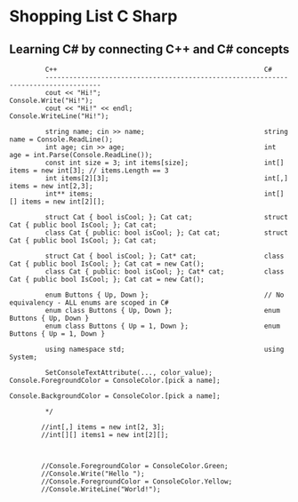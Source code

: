 # Shopping List C Sharp

## Learning C# by connecting C++ and C# concepts


             C++                                                    C#
             ------------------------------------------------------------------------------------
             cout << "Hi!";                                         Console.Write("Hi!");
             cout << "Hi!" << endl;                                 Console.WriteLine("Hi!");
             
             string name; cin >> name;                              string name = Console.ReadLine();
             int age; cin >> age;                                   int age = int.Parse(Console.ReadLine());
             const int size = 3; int items[size];                   int[] items = new int[3]; // items.Length == 3 
             int items[2][3];                                       int[,] items = new int[2,3];
             int** items;                                           int[][] items = new int[2][];
            
             struct Cat { bool isCool; }; Cat cat;                  struct Cat { public bool IsCool; }; Cat cat;
             class Cat { public: bool isCool; }; Cat cat;           struct Cat { public bool IsCool; }; Cat cat;

             struct Cat { bool isCool; }; Cat* cat;                 class Cat { public bool IsCool; }; Cat cat = new Cat();
             class Cat { public: bool isCool; }; Cat* cat;          class Cat { public bool IsCool; }; Cat cat = new Cat();

             enum Buttons { Up, Down };                             // No equivalency - ALL enums are scoped in C#
             enum class Buttons { Up, Down };                       enum Buttons { Up, Down }
             enum class Buttons { Up = 1, Down };                   enum Buttons { Up = 1, Down }

             using namespace std;                                   using System;
             
             SetConsoleTextAttribute(..., color_value);             Console.ForegroundColor = ConsoleColor.[pick a name];
                                                                    Console.BackgroundColor = ConsoleColor.[pick a name];
             
             */

            //int[,] items = new int[2, 3];
            //int[][] items1 = new int[2][];

            

            //Console.ForegroundColor = ConsoleColor.Green;
            //Console.Write("Hello ");
            //Console.ForegroundColor = ConsoleColor.Yellow;
            //Console.WriteLine("World!");